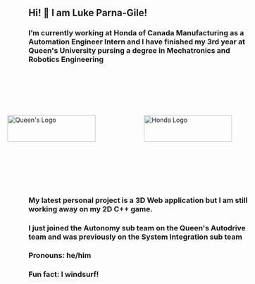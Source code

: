 ## Hi! 👋 I am Luke Parna-Gile!

### I’m currently working at Honda of Canada Manufacturing as a Automation Engineer Intern and I have finished my 3rd year at Queen's University pursing a degree in Mechatronics and Robotics Engineering
<div style="display: flex; justify-content: center; align-items: center;">
  <img src="https://github.com/user-attachments/assets/699cef83-2ecf-41cd-95e6-d3471532c61c" alt="Queen's Logo" style="width: 200px; height: 60px; margin: 10px;">
  <img src="https://github.com/user-attachments/assets/ec1fca05-dd89-4a9c-b31a-87cb2ce77f44" alt="Honda Logo" style="width: 200px; height: 60px; margin: 100px; margin-left: 100px;">
</div>

### My latest personal project is a 3D Web application but I am still working away on my 2D C++ game.
### I just joined the Autonomy sub team on the Queen's Autodrive team and was previously on the System Integration sub team

### Pronouns: he/him
### Fun fact: I windsurf!
<!--
**lukelpg/lukelpg** is a ✨ _special_ ✨ repository because its `README.md` (this file) appears on your GitHub profile.

Here are some ideas to get you started:


- 👯 I’m looking to collaborate on ...
- 🤔 I’m looking for help with ...
- 💬 Ask me about ...
- 📫 How to reach me: ...

-->
